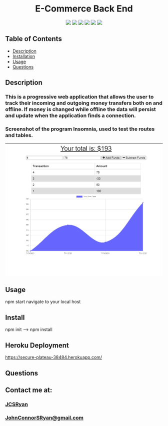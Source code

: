 <h1 align="center">E-Commerce Back End</h1>

<p align="center">
<img src="https://img.shields.io/badge/Javascript-brightgreen"/>
<img src="https://img.shields.io/badge/Express-red"/>
<img src="https://img.shields.io/badge/MongoDB-success"/>
<img src="https://img.shields.io/badge/IndexedDB-blue"/>  
<img src="https://img.shields.io/badge/ServiceWorkers-orange"/>
<img src="https://img.shields.io/badge/PRs-welcome-brightgreen.svg?style=flat-square">
</p>



## Table of Contents
- [Description](#description)
- [Installation](#install)
- [Usage](#usage)
- [Questions](#questions)

## Description
### This is a progressive web application that allows the user to track their incoming and outgoing money transfers both on and offline. If money is changed while offline the data will persist and update when the application finds a connection.

### Screenshot of the program Insomnia, used to test the routes and tables.
![](2020-07-31-08-30-02.png)

## Usage
npm start
navigate to your local host

## Install
npm init  --> npm install 

## Heroku Deployment
https://secure-plateau-38484.herokuapp.com/


## Questions
## Contact me at:
### [JCSRyan](https://github.com/jcsryan)
### JohnConnorSRyan@gmail.com